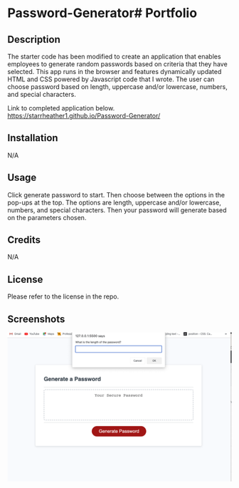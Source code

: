 # Password-Generator# Portfolio

## Description

The starter code has been modified to create an application that enables employees to generate random passwords based on criteria that they have selected. This app runs in the browser and features dynamically updated HTML and CSS powered by Javascript code that I wrote. The user can choose password based on length, uppercase and/or lowercase, numbers, and special characters.

Link to completed application below.
https://starrheather1.github.io/Password-Generator/


## Installation

N/A

## Usage

Click generate password to start. Then choose between the options in the pop-ups at the top. The options are length, uppercase and/or lowercase, numbers, and special characters. Then your password will generate based on the parameters chosen.

## Credits

N/A

## License

Please refer to the license in the repo.

## Screenshots

![Landing Page](./Images/Passwordgen-Screenshot.png)